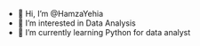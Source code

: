 - 👋 Hi, I’m @HamzaYehia
- 👀 I’m interested in Data Analysis
- 🌱 I’m currently learning Python for data analyst
<!---
HamzaYehia/HamzaYehia is a ✨ special ✨ repository because its `README.md` (this file) appears on your GitHub profile.
You can click the Preview link to take a look at your changes.
--->
